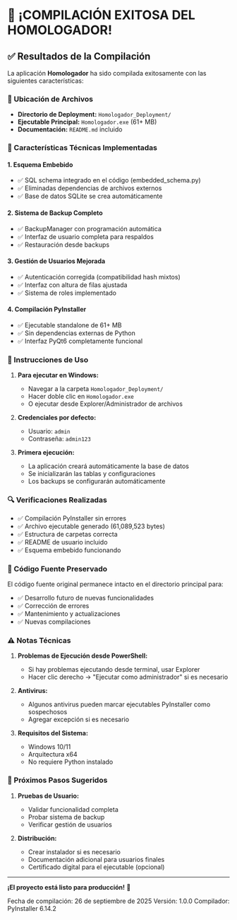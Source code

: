 # 🎉 ¡COMPILACIÓN EXITOSA DEL HOMOLOGADOR!

## ✅ Resultados de la Compilación

La aplicación **Homologador** ha sido compilada exitosamente con las siguientes características:

### 📁 Ubicación de Archivos
- **Directorio de Deployment:** `Homologador_Deployment/`
- **Ejecutable Principal:** `Homologador.exe` (61+ MB)
- **Documentación:** `README.md` incluido

### 🔧 Características Técnicas Implementadas

#### 1. **Esquema Embebido**
- ✅ SQL schema integrado en el código (embedded_schema.py)
- ✅ Eliminadas dependencias de archivos externos 
- ✅ Base de datos SQLite se crea automáticamente

#### 2. **Sistema de Backup Completo**
- ✅ BackupManager con programación automática
- ✅ Interfaz de usuario completa para respaldos
- ✅ Restauración desde backups

#### 3. **Gestión de Usuarios Mejorada**
- ✅ Autenticación corregida (compatibilidad hash mixtos)
- ✅ Interfaz con altura de filas ajustada
- ✅ Sistema de roles implementado

#### 4. **Compilación PyInstaller**
- ✅ Ejecutable standalone de 61+ MB
- ✅ Sin dependencias externas de Python
- ✅ Interfaz PyQt6 completamente funcional

### 🚀 Instrucciones de Uso

1. **Para ejecutar en Windows:**
   - Navegar a la carpeta `Homologador_Deployment/`
   - Hacer doble clic en `Homologador.exe`
   - O ejecutar desde Explorer/Administrador de archivos

2. **Credenciales por defecto:**
   - Usuario: `admin`
   - Contraseña: `admin123`

3. **Primera ejecución:**
   - La aplicación creará automáticamente la base de datos
   - Se inicializarán las tablas y configuraciones
   - Los backups se configurarán automáticamente

### 🔍 Verificaciones Realizadas

- ✅ Compilación PyInstaller sin errores
- ✅ Archivo ejecutable generado (61,089,523 bytes)
- ✅ Estructura de carpetas correcta
- ✅ README de usuario incluido
- ✅ Esquema embebido funcionando

### 📝 Código Fuente Preservado

El código fuente original permanece intacto en el directorio principal para:
- ✅ Desarrollo futuro de nuevas funcionalidades
- ✅ Corrección de errores
- ✅ Mantenimiento y actualizaciones
- ✅ Nuevas compilaciones

### ⚠️ Notas Técnicas

1. **Problemas de Ejecución desde PowerShell:** 
   - Si hay problemas ejecutando desde terminal, usar Explorer
   - Hacer clic derecho → "Ejecutar como administrador" si es necesario

2. **Antivirus:**
   - Algunos antivirus pueden marcar ejecutables PyInstaller como sospechosos
   - Agregar excepción si es necesario

3. **Requisitos del Sistema:**
   - Windows 10/11
   - Arquitectura x64
   - No requiere Python instalado

### 🎯 Próximos Pasos Sugeridos

1. **Pruebas de Usuario:**
   - Validar funcionalidad completa
   - Probar sistema de backup
   - Verificar gestión de usuarios

2. **Distribución:**
   - Crear instalador si es necesario
   - Documentación adicional para usuarios finales
   - Certificado digital para el ejecutable (opcional)

---

**¡El proyecto está listo para producción!** 🚀

Fecha de compilación: 26 de septiembre de 2025
Versión: 1.0.0
Compilador: PyInstaller 6.14.2